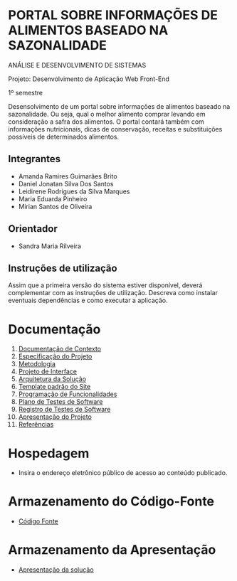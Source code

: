 # PORTAL SOBRE INFORMAÇÕES DE ALIMENTOS BASEADO NA SAZONALIDADE

ANÁLISE E DESENVOLVIMENTO DE SISTEMAS

Projeto: Desenvolvimento de Aplicação Web Front-End

1º semestre

Desensolvimento de um portal sobre informações de alimentos baseado na sazonalidade. Ou seja, qual o melhor alimento comprar levando em consideração a safra dos alimentos. O portal contará também com informações nutricionais, dicas de conservação, receitas e substituições possíveis de determinados alimentos.

## Integrantes

- Amanda Ramires Guimarães Brito
- Daniel Jonatan Silva Dos Santos
- Leidirene Rodrigues da Silva Marques
- Maria Eduarda Pinheiro
- Mirian Santos de Oliveira

## Orientador

- Sandra Maria Rilveira

## Instruções de utilização

Assim que a primeira versão do sistema estiver disponível, deverá complementar com as instruções de utilização. Descreva como instalar eventuais dependências e como executar a aplicação.

# Documentação

<ol>
<li><a href="docs/01-Documentação de Contexto.md"> Documentação de Contexto</a></li>
<li><a href="docs/02-Especificação do Projeto.md"> Especificação do Projeto</a></li>
<li><a href="docs/03-Metodologia.md"> Metodologia</a></li>
<li><a href="docs/04-Projeto de Interface.md"> Projeto de Interface</a></li>
<li><a href="docs/05-Arquitetura da Solução.md"> Arquitetura da Solução</a></li>
<li><a href="docs/06-Template padrão do Site.md"> Template padrão do Site</a></li>
<li><a href="docs/07-Programação de Funcionalidades.md"> Programação de Funcionalidades</a></li>
<li><a href="docs/08-Plano de Testes de Software.md"> Plano de Testes de Software</a></li>
<li><a href="docs/09-Registro de Testes de Software.md"> Registro de Testes de Software</a></li>
<li><a href="docs/10-Apresentação do Projeto.md"> Apresentação do Projeto</a></li>
<li><a href="docs/11-Referências.md"> Referências</a></li>
</ol>

# Hospedagem

- Insira o endereço eletrônico público de acesso ao conteúdo publicado.

# Armazenamento do Código-Fonte

- <a href="src/README.md">Código Fonte</a>

# Armazenamento da Apresentação

- <a href="presentation/README.md">Apresentação da solução</a>
